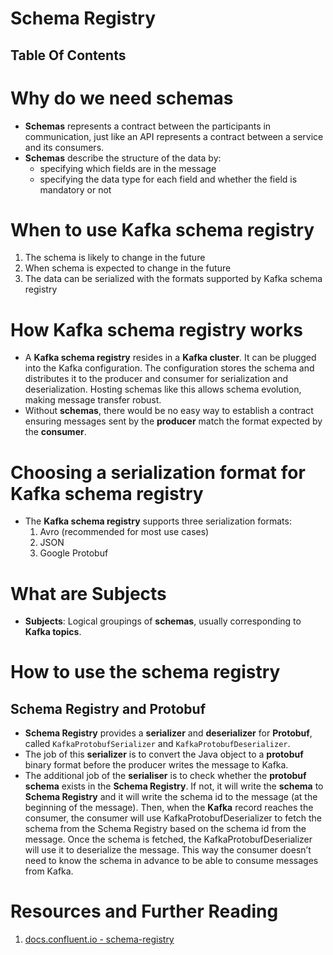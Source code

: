 # Schema Registry

## Table Of Contents

# Why do we need schemas

- **Schemas** represents a contract between the participants in communication, just like an API represents a contract between a service and its consumers.
- **Schemas** describe the structure of the data by:
  - specifying which fields are in the message
  - specifying the data type for each field and whether the field is mandatory or not

# When to use Kafka schema registry

1. The schema is likely to change in the future
2. When schema is expected to change in the future
3. The data can be serialized with the formats supported by Kafka schema registry

# How Kafka schema registry works

- A **Kafka schema registry** resides in a **Kafka cluster**. It can be plugged into the Kafka configuration. The configuration stores the schema and distributes it to the producer and consumer for serialization and deserialization. Hosting schemas like this allows schema evolution, making message transfer robust.
- Without **schemas**, there would be no easy way to establish a contract ensuring messages sent by the **producer** match the format expected by the **consumer**.

# Choosing a serialization format for Kafka schema registry

- The **Kafka schema registry** supports three serialization formats:
  1. Avro (recommended for most use cases)
  2. JSON
  3. Google Protobuf

# What are Subjects

- **Subjects**: Logical groupings of **schemas**, usually corresponding to **Kafka topics**.

# How to use the schema registry

## Schema Registry and Protobuf

- **Schema Registry** provides a **serializer** and **deserializer** for **Protobuf**, called `KafkaProtobufSerializer` and `KafkaProtobufDeserializer`.
- The job of this **serializer** is to convert the Java object to a **protobuf** binary format before the producer writes the message to Kafka.
- The additional job of the **serialiser** is to check whether the **protobuf schema** exists in the **Schema Registry**. If not, it will write the **schema** to **Schema Registry** and it will write the schema id to the message (at the beginning of the message). Then, when the **Kafka** record reaches the consumer, the consumer will use KafkaProtobufDeserializer to fetch the schema from the Schema Registry based on the schema id from the message. Once the schema is fetched, the KafkaProtobufDeserializer will use it to deserialize the message. This way the consumer doesn’t need to know the schema in advance to be able to consume messages from Kafka.

# Resources and Further Reading

1. [docs.confluent.io - schema-registry](https://docs.confluent.io/platform/current/schema-registry/index.html)